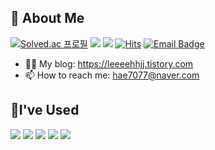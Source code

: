 ## 🧐 About Me
[![Solved.ac
프로필](http://mazassumnida.wtf/api/mini/generate_badge?boj=hae7077)](https://solved.ac/hae7077)
<a href="https://leeeehhjj.tistory.com/"><img src="https://img.shields.io/badge/Tistory-000000?style=flat-square&logo=Tistory&logoColor=white"/></a> <a href="https://github.com/Hyeju-Lee"><img src="https://img.shields.io/badge/GitHub-609926?style=flat-square&logo=GitHub&logoColor=white"/></a> 
[![Hits](https://hits.seeyoufarm.com/api/count/incr/badge.svg?url=https%3A%2F%2Fgithub.com%2FHyeju-Lee&count_bg=%23171916&title_bg=%23555555&icon=github.svg&icon_color=%23E7E7E7&title=GitHub&edge_flat=false)](https://hits.seeyoufarm.com)
[![Email Badge](https://img.shields.io/badge/-Email-c14438?style=flat-square&logo=Gmail&logoColor=white&link=mailto:hae7077@naver.com)](mailto:hae7077@naver.com)
- 👨‍💻 My blog: https://leeeehhjj.tistory.com
- 📫 How to reach me: hae7077@naver.com

## :wrench:I've Used 
<a><img src="https://img.shields.io/badge/IntelliJ-000000?style=flat-square&logo=IntelliJ IDEA&logoColor=white"/></a>
<img src="https://img.shields.io/badge/Android Studio-3DDC84?style=flat-square&logo=Android Studio&logoColor=white"/>
<img src="https://img.shields.io/badge/GitHub-609926?style=flat-square&logo=GitHub&logoColor=white"/>
<img src="https://img.shields.io/badge/Eclipse-2C2255?style=flat-square&logo=Eclipse IDE&logoColor=white"/>
<img src="https://img.shields.io/badge/Spring Boot-6DB33F?style=flat-square&logo=Spring Boot&logoColor=white"/>
<!--
**Hyeju-Lee/Hyeju-Lee** is a ✨ _special_ ✨ repository because its `README.md` (this file) appears on your GitHub profile.

Here are some ideas to get you started:

- 🔭 I’m currently working on ...
- 🌱 I’m currently learning ...
- 👯 I’m looking to collaborate on ...
- 🤔 I’m looking for help with ...
- 💬 Ask me about ...
- 📫 How to reach me: ...
- 😄 Pronouns: ...
- ⚡ Fun fact: ...
-->
